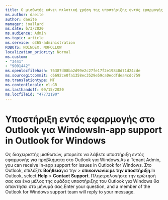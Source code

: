 ```yaml
---
title: Ο μισθωτής κάνει πιλοτική χρήση της υποστήριξης εντός εφαρμογής για το Outlook
ms.author: daeite
author: daeite
manager: joallard
ms.date: 6/3/2020
ms.audience: Admin
ms.topic: article
ms.service: o365-administration
ROBOTS: NOINDEX, NOFOLLOW
localization_priority: Normal
ms.custom:
- "3441"
- "9001442"
ms.openlocfilehash: 76387d08ba2d99e2c27fe17f2e19840d71d24cde
ms.sourcegitcommit: c6692ce0fa1358ec3529e59ca0ecdfdea4cdc759
ms.translationtype: MT
ms.contentlocale: el-GR
ms.lasthandoff: 09/15/2020
ms.locfileid: "47772190"
---
```

# <a name="in-app-support-in-outlook-for-windows"></a><span data-ttu-id="d6f9b-102">Υποστήριξη εντός εφαρμογής στο Outlook για Windows</span><span class="sxs-lookup"><span data-stu-id="d6f9b-102">In-app support in Outlook for Windows</span></span>

<span data-ttu-id="d6f9b-103">Ως διαχειριστής μισθωτών, μπορείτε να λάβετε υποστήριξη εντός εφαρμογής για προβλήματα στο Outlook για Windows.</span><span class="sxs-lookup"><span data-stu-id="d6f9b-103">As a Tenant Admin, you can receive in-app support for issues in Outlook for Windows.</span></span> <span data-ttu-id="d6f9b-104">Στο Outlook, επιλέξτε **Βοήθεια**για την  >  **επικοινωνία με την υποστήριξη**.</span><span class="sxs-lookup"><span data-stu-id="d6f9b-104">In Outlook, select **Help** > **Contact Support**.</span></span> <span data-ttu-id="d6f9b-105">Πληκτρολογήστε την ερώτησή σας και ένα μέλος της ομάδας υποστήριξης του Outlook για Windows θα απαντήσει στο μήνυμά σας.</span><span class="sxs-lookup"><span data-stu-id="d6f9b-105">Enter your question, and a member of the Outlook for Windows support team will reply to your message.</span></span>